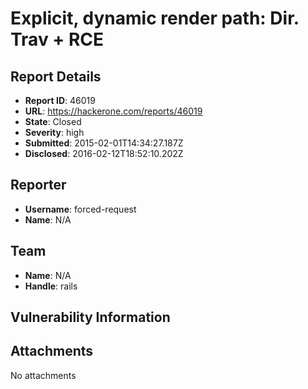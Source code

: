 # Explicit, dynamic render path: Dir. Trav + RCE

## Report Details
- **Report ID**: 46019
- **URL**: https://hackerone.com/reports/46019
- **State**: Closed
- **Severity**: high
- **Submitted**: 2015-02-01T14:34:27.187Z
- **Disclosed**: 2016-02-12T18:52:10.202Z

## Reporter
- **Username**: forced-request
- **Name**: N/A

## Team
- **Name**: N/A
- **Handle**: rails

## Vulnerability Information


## Attachments
No attachments
